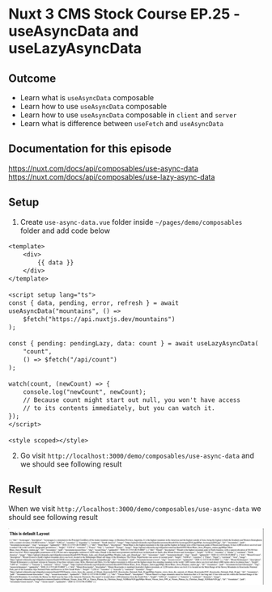 # Nuxt 3 CMS Stock Course EP.25 - useAsyncData and useLazyAsyncData

## Outcome

-   Learn what is `useAsyncData` composable
-   Learn how to use `useAsyncData` composable
-   Learn how to use `useAsyncData` composable in `client` and `server`
-   Learn what is difference between `useFetch` and `useAsyncData`

## Documentation for this episode

https://nuxt.com/docs/api/composables/use-async-data
https://nuxt.com/docs/api/composables/use-lazy-async-data

## Setup

1. Create `use-async-data.vue` folder inside `~/pages/demo/composables` folder and add code below

```vue
<template>
    <div>
        {{ data }}
    </div>
</template>

<script setup lang="ts">
const { data, pending, error, refresh } = await useAsyncData("mountains", () =>
    $fetch("https://api.nuxtjs.dev/mountains")
);

const { pending: pendingLazy, data: count } = await useLazyAsyncData(
    "count",
    () => $fetch("/api/count")
);

watch(count, (newCount) => {
    console.log("newCount", newCount);
    // Because count might start out null, you won't have access
    // to its contents immediately, but you can watch it.
});
</script>

<style scoped></style>
```

2. Go visit `http://localhost:3000/demo/composables/use-async-data` and we should see following result

## Result

When we visit `http://localhost:3000/demo/composables/use-async-data` we should see following result

![Result](../images/ep25/result1.png)
